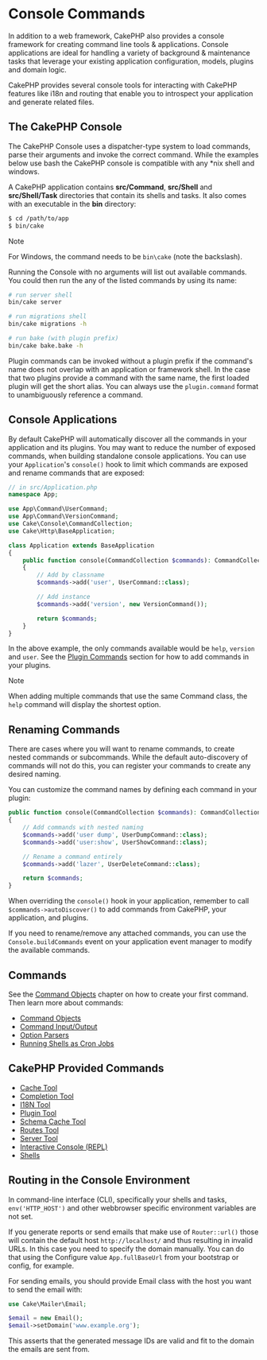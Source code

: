 # Console Commands

In addition to a web framework, CakePHP also provides a console framework for
creating command line tools & applications. Console applications are ideal for
handling a variety of background & maintenance tasks that leverage your existing
application configuration, models, plugins and domain logic.

CakePHP provides several console tools for interacting with CakePHP features
like i18n and routing that enable you to introspect your application and
generate related files.

## The CakePHP Console

The CakePHP Console uses a dispatcher-type system to load commands, parse
their arguments and invoke the correct command. While the examples below use
bash the CakePHP console is compatible with any \*nix shell and windows.

A CakePHP application contains **src/Command**, **src/Shell** and
**src/Shell/Task** directories that contain its shells and tasks. It also
comes with an executable in the **bin** directory:

``` bash
$ cd /path/to/app
$ bin/cake
```

> [!NOTE]
> For Windows, the command needs to be `bin\cake` (note the backslash).

Running the Console with no arguments will list out available commands. You
could then run the any of the listed commands by using its name:

``` bash
# run server shell
bin/cake server

# run migrations shell
bin/cake migrations -h

# run bake (with plugin prefix)
bin/cake bake.bake -h
```

Plugin commands can be invoked without a plugin prefix if the command's name
does not overlap with an application or framework shell. In the case that two
plugins provide a command with the same name, the first loaded plugin will get
the short alias. You can always use the `plugin.command` format to
unambiguously reference a command.

## Console Applications

By default CakePHP will automatically discover all the commands in your
application and its plugins. You may want to reduce the number of exposed
commands, when building standalone console applications. You can use your
`Application`'s `console()` hook to limit which commands are exposed and
rename commands that are exposed:

``` php
// in src/Application.php
namespace App;

use App\Command\UserCommand;
use App\Command\VersionCommand;
use Cake\Console\CommandCollection;
use Cake\Http\BaseApplication;

class Application extends BaseApplication
{
    public function console(CommandCollection $commands): CommandCollection
    {
        // Add by classname
        $commands->add('user', UserCommand::class);

        // Add instance
        $commands->add('version', new VersionCommand());

        return $commands;
    }
}
```

In the above example, the only commands available would be `help`, `version`
and `user`. See the [Plugin Commands](plugins.md#plugin-commands) section for how to add commands in
your plugins.

> [!NOTE]
> When adding multiple commands that use the same Command class, the `help`
> command will display the shortest option.

## Renaming Commands

There are cases where you will want to rename commands, to create nested
commands or subcommands. While the default auto-discovery of commands will not
do this, you can register your commands to create any desired naming.

You can customize the command names by defining each command in your plugin:

``` php
public function console(CommandCollection $commands): CommandCollection
{
    // Add commands with nested naming
    $commands->add('user dump', UserDumpCommand::class);
    $commands->add('user:show', UserShowCommand::class);

    // Rename a command entirely
    $commands->add('lazer', UserDeleteCommand::class);

    return $commands;
}
```

When overriding the `console()` hook in your application, remember to
call `$commands->autoDiscover()` to add commands from CakePHP, your
application, and plugins.

If you need to rename/remove any attached commands, you can use the
`Console.buildCommands` event on your application event manager to modify the
available commands.

## Commands

See the [Command Objects](console-commands/commands.md) chapter on how to create your first
command. Then learn more about commands:

- [Command Objects](console-commands/commands.md)
- [Command Input/Output](console-commands/input-output.md)
- [Option Parsers](console-commands/option-parsers.md)
- [Running Shells as Cron Jobs](console-commands/cron-jobs.md)

## CakePHP Provided Commands

- [Cache Tool](console-commands/cache.md)
- [Completion Tool](console-commands/completion.md)
- [I18N Tool](console-commands/i18n.md)
- [Plugin Tool](console-commands/plugin.md)
- [Schema Cache Tool](console-commands/schema-cache.md)
- [Routes Tool](console-commands/routes.md)
- [Server Tool](console-commands/server.md)
- [Interactive Console (REPL)](console-commands/repl.md)
- [Shells](console-commands/shells.md)

## Routing in the Console Environment

In command-line interface (CLI), specifically your shells and tasks,
`env('HTTP_HOST')` and other webbrowser specific environment variables are not
set.

If you generate reports or send emails that make use of `Router::url()` those
will contain the default host `http://localhost/` and thus resulting in
invalid URLs. In this case you need to specify the domain manually.
You can do that using the Configure value `App.fullBaseUrl` from your
bootstrap or config, for example.

For sending emails, you should provide Email class with the host you want to
send the email with:

``` php
use Cake\Mailer\Email;

$email = new Email();
$email->setDomain('www.example.org');
```

This asserts that the generated message IDs are valid and fit to the domain the
emails are sent from.
